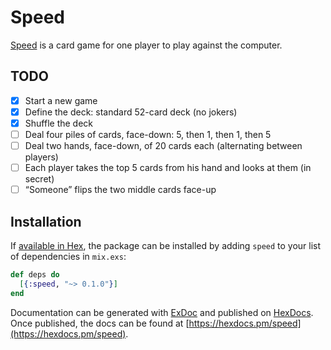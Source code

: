 # Speed

[Speed][Speed-Wikipedia] is a card game for one player to play against the
computer.

## TODO

- [x] Start a new game
- [x] Define the deck: standard 52-card deck (no jokers)
- [x] Shuffle the deck
- [ ] Deal four piles of cards, face-down: 5, then 1, then 1, then 5
- [ ] Deal two hands, face-down, of 20 cards each (alternating between players)
- [ ] Each player takes the top 5 cards from his hand and looks at them (in secret)
- [ ] “Someone” flips the two middle cards face-up

## Installation

If [available in Hex](https://hex.pm/docs/publish), the package can be installed
by adding `speed` to your list of dependencies in `mix.exs`:

```elixir
def deps do
  [{:speed, "~> 0.1.0"}]
end
```

Documentation can be generated with [ExDoc](https://github.com/elixir-lang/ex_doc)
and published on [HexDocs](https://hexdocs.pm). Once published, the docs can
be found at [https://hexdocs.pm/speed](https://hexdocs.pm/speed).

[Speed-Wikipedia]: https://en.wikipedia.org/wiki/Speed_%28card_game%29 "“Speed (card game) at Wikipedia”"
